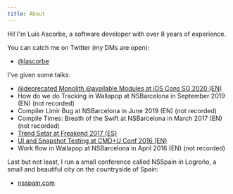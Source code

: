 ```yaml
---
title: About
---
```


Hi! I'm Luis Ascorbe, a software developer with over 8 years of experience. 

You can catch me on Twitter (my DMs are open):

- [@lascorbe](https://twitter.com/lascorbe)

I've given some talks:

- [@deprecated Monolith @available Modules at iOS Cons SG 2020 (EN)](https://engineers.sg/video/deprecated-monolith-available-modules-ios-conf-sg-2020--3940)
- How do we do Tracking in Wallapop at NSBarcelona in September 2019 (EN) (not recorded)
- Compiler Limir Bug at NSBarcelona in June 2019 (EN) (not recorded)
- Compile Times: Breath of the Swift at NSBarcelona in March 2017 (EN) (not recorded)
- [Trend Setar at Freakend 2017 (ES)](https://www.youtube.com/watch?v=oU0Vs8D9tUg&list=PLKxa4AIfm4pUaVhRKxYErhAvjU9xqwZOb&index=14&t=0s)
- [UI and Snapshot Testing at CMD+U Conf 2016 (EN)](https://academy.realm.io/posts/cmdu-conf-luis-ascorbe-ui-and-snapshottesting/)
- Work flow in Wallapop at NSBarcelona in April 2016 (EN) (not recorded)

Last but not least, I run a small conference called NSSpain in Logroño, a small and beautiful city on the countryside of Spain:

- [nsspain.com](http://nsspain.com)
